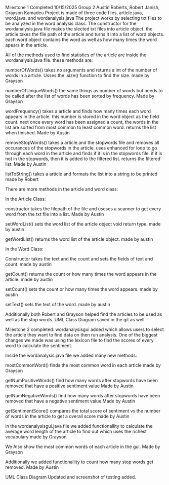 Milestone 1 Completed 10/15/2025
Group 2 Austin Roberts, Robert Janish, Grayson Kamadeu
Project is made of three code files, article.java, word.java, and wordanalysis.java
The project works by selecting txt files to be analyzed in the word analysis class. The constructor for the wordanalysis.java file makes the slected txt files into article object.
the article takes the file path of the article and turns it into a list of word objects. each word object contains the word as well as how many times the word apears in the article.

All of the methods used to find statistics of the article are inside the wordanalysis.java file.
these methods are:

numberOfWords()
takes no arguments and returns a int of the number of words in a article. Usses the .size() function to find the size. made by Grayson

numberOfUniqueWords()
the same things as number of words but needs to be called after the list of words has been sorted by frequency. Made by Grayson

wordFrequency()
takes a article and finds how many times each word appears in the article. this number is stored in the word object as the field count. next once every word has been assigned a count,
the words in the list are sorted from most common to least common word. returns the list when finished. Made by Austin

removeStopWords()
takes a article and the stopwords file and removes all occurances of the stopwords in the article. uses enhanced for loop to go through each word in the article and finds if it is in the stopwords file.
if it is not in the stopwords, then it is added to the filtered list. returns the filtered list. Made by Austin

listToString()
takes a article and formats the list into a string to be printed made by Robert



There are more methods in the article and word class:

In the Article Class:

constructor takes the filepath of the file and useses a scanner to get every word from the txt file into a list. Made by Austin

setWordList() sets the word list of the article object void return type. made by austin

getWordLIst() returns the word list of the article object. made by austin

In the Word Class:

Constructor takes the text and the count and sets the fields of text and count. made by austin

getCount() returns the count or how many times the word appears in the article. made by austin

setCount() sets the count or how many times the word appears. made by austin

setText() sets the text of the word. made by austin


Additionally both Robert and Grayson helped find the articles to be used as well as the stop words.
UML Class Diagram saved in the git as well


Milestone 2 completed:
wordanalysisgui added which allows users to select the article they want to find data on then run analysis. One of the biggest changes we made was using the lexicon file to find the scores of every word to calculate the sentiment. 

Inside the wordanalysis.java file we added many new methods:

mostCommonWord() finds the most common word in each article made by Grayson

getNumPositiveWords() find how many words after stopwords have been removed that have a positive sentiment value Made by Austin

getNumNegativeWords() find how many words after stopwords have been removed that have a negative sentiment value Made by Austin

getSentimentScore() compares the total score of sentiment vs the number of words in the article to get a overall score made by Austin

in the wordanalysisgui.java file we added functionallity to calculate the average word length of the article to find out which uses the richest vocabulary made by Grayson

We Also show the most common words of each article in the gui. Made by Grayson

Additionally we added functionallity to count how many stop words get removed. Made by Austin

UML Class Diagram Updated and screenshot of testing added.


